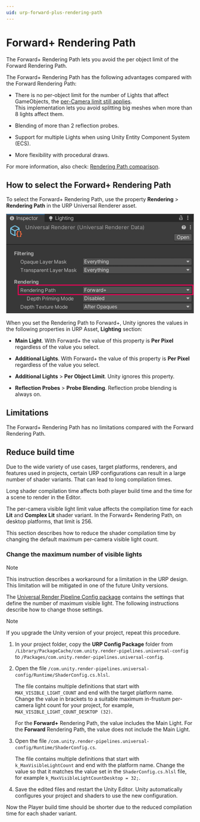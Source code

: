 ```yaml
---
uid: urp-forward-plus-rendering-path
---
```

# Forward+ Rendering Path

The Forward+ Rendering Path lets you avoid the per object limit of the Forward Rendering Path.

The Forward+ Rendering Path has the following advantages compared with the Forward Rendering Path:

* There is no per-object limit for the number of Lights that affect GameObjects, the [per-Camera limit still applies](../urp-universal-renderer.md#real-time-lights-limitations).<br/>This implementation lets you avoid splitting big meshes when more than 8 lights affect them.

* Blending of more than 2 reflection probes.

* Support for multiple Lights when using Unity Entity Component System (ECS).

* More flexibility with procedural draws.

For more information, also check: [Rendering Path comparison](../urp-universal-renderer.md#rendering-path-comparison).

## <a name="how-to-enable"></a>How to select the Forward+ Rendering Path

To select the Forward+ Rendering Path, use the property **Rendering** > **Rendering Path** in the URP Universal Renderer asset.

![Select the Rendering Path in the URP Universal Renderer asset](../Images/rendering/forward-plus/urp-select-forward-plus-path.png)

When you set the Rendering Path to Forward+, Unity ignores the values in the following properties in URP Asset, **Lighting** section:
* **Main Light**. With Forward+ the value of this property is **Per Pixel** regardless of the value you select.

* **Additional Lights**. With Forward+ the value of this property is **Per Pixel** regardless of the value you select.

* **Additional Lights** > **Per Object Limit**. Unity ignores this property.

* **Reflection Probes** > **Probe Blending**. Reflection probe blending is always on.

## Limitations

The Forward+ Rendering Path has no limitations compared with the Forward Rendering Path.

## Reduce build time

Due to the wide variety of use cases, target platforms, renderers, and features used in projects, certain URP configurations can result in a large number of shader variants. That can lead to long compilation times.

Long shader compilation time affects both player build time and the time for a scene to render in the Editor.

The per-camera visible light limit value affects the compilation time for each **Lit** and **Complex Lit** shader variant. In the Forward+ Rendering Path, on desktop platforms, that limit is 256.

This section describes how to reduce the shader compilation time by changing the default maximum per-camera visible light count.

### Change the maximum number of visible lights

> [!NOTE]
> This instruction describes a workaround for a limitation in the URP design. This limitation will be mitigated in one of the future Unity versions.

The [Universal Render Pipeline Config package](../URP-Config-Package.md) contains the settings that define the number of maximum visible light. The following instructions describe how to change those settings.

> [!NOTE]
> If you upgrade the Unity version of your project, repeat this procedure.

1. In your project folder, copy the **URP Config Package** folder from `/Library/PackageCache/com.unity.render-pipelines.universal-config` to `/Packages/com.unity.render-pipelines.universal-config`.

2. Open the file `/com.unity.render-pipelines.universal-config/Runtime/ShaderConfig.cs.hlsl`.

    The file contains multiple definitions that start with `MAX_VISIBLE_LIGHT_COUNT` and end with the target platform name. Change the value in brackets to a suitable maximum in-frustum per-camera light count for your project, for example, `MAX_VISIBLE_LIGHT_COUNT_DESKTOP (32)`.

    For the **Forward+** Rendering Path, the value includes the Main Light. For the **Forward** Rendering Path, the value does not include the Main Light.

3. Open the file `/com.unity.render-pipelines.universal-config/Runtime/ShaderConfig.cs`.

    The file contains multiple definitions that start with `k_MaxVisibleLightCount` and end with the platform name. Change the value so that it matches the value set in the `ShaderConfig.cs.hlsl` file, for example `k_MaxVisibleLightCountDesktop = 32;`.

4. Save the edited files and restart the Unity Editor. Unity automatically configures your project and shaders to use the new configuration.

Now the Player build time should be shorter due to the reduced compilation time for each shader variant.
